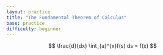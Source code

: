 ```yaml
---
layout: practice 
title: "The Fundamental Theorem of Calculus"
base: practice
difficulty: beginner
---
```


$$ \frac{d}{dx} \int_{a}^{x}f(s) ds = f(x) $$
